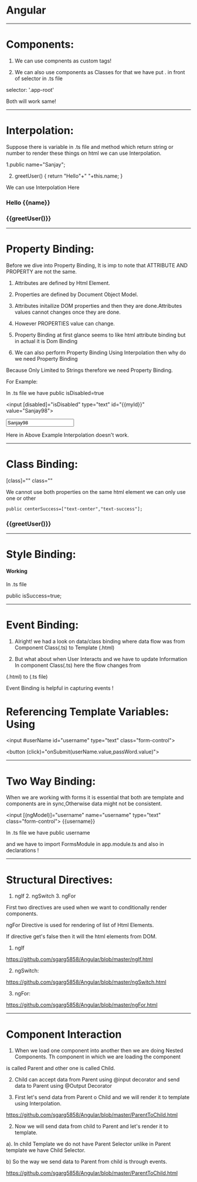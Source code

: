 # Angular

**************************************************************************************************************************
# Components:

1. We can use compnents as custom tags!

<app-root></app-root>

2. We can also use components as Classes for that we have put . in front of selector in .ts file

selector: '.app-root'

<div class="app-root"></div>

Both will work same!

***************************************************************************************************************************
# Interpolation:

Suppose there is variable in .ts file and method which return string or number to render these things on html we can use Interpolation.

  1.public name="Sanjay";

  2. greetUser()  {   return "Hello"+" "+this.name;   }
  
  We can use Interpolation Here
  
 <h3 class="text-center text-success">Hello {{name}}</h3>
 
 <h3 class="text-center text-success">{{greetUser()}}</h3>
 
 ***************************************************************************************************************************
 # Property Binding:
  
  Before we dive into Property Binding, It is imp to note that ATTRIBUTE AND PROPERTY are not the same.
  
  1. Attributes are defined by Html Element.
  
  2. Properties are defined by Document Object Model.
  
  3. Attributes initailize DOM properties and then they are done.Attributes values cannot changes once they are done.
  
  4. However PROPERTIES value can change.
  
  5. Property Binding at first glance seems to like html attribute binding but in actual it is Dom Binding
  
  6. We can also perform Property Binding Using Interpolation then why do we need Property Binding 
  
  Because Only Limited to Strings therefore we need Property Binding.
  
  For Example:
  
  In .ts file we have   public  isDisabled=true
  
   <input [disabled]="isDisabled" type="text" id="{{myId}}" value="Sanjay98">
   
  <input bind-disabled="isDisabled" type="text" id="{{myId}}" value="Sanjay98">
  
   Here in Above Example Interpolation doesn't work.
   
************************************************************************************************************************
   # Class Binding:
   
   [class]=""               class=""
   
   We cannot use both properties on the same html element we can only use one or other
    
    public centerSuccess=["text-center","text-success"];
    
   <h3 [class]="centerSuccess" >{{greetUser()}}</h3>
   
****************************************************************************************************************************
# Style Binding:

<h4 [style.color]="isSuccess? 'green':'red'">Working</h4>

In .ts file

public isSuccess=true;

****************************************************************************************************************************
# Event Binding:

1. Alright! we had a look on data/class binding where data flow was from Component Class(.ts) to Template (.html)

2. But what about when User Interacts and we have to update Information In component Class(.ts) here the flow changes from

(.html) to (.ts file)

Event Binding is helpful in capturing events ! 

# Referencing Template Variables: Using #

 <input #userName id="username" type="text" class="form-control">
 
  <button (click)="onSubmit(userName.value,passWord.value)"></button>
  
****************************************************************************************************************************
# Two Way Binding:

When we are working with forms it is essential that both are template and components are in sync,Otherwise data might not be consistent.

 <input [(ngModel)]="username" name="username" type="text" class="form-control"> {{username}}
 
 In .ts file we have public username
 
 and we have to import FormsModule in app.module.ts and also in declarations !
 
 *****************************************************************************************************************************
# Structural Directives:

1.   ngIf      2.  ngSwitch  3. ngFor

First two directives are used when we want to conditionally render components.

ngFor Directive is used for rendering of list of Html Elements.

If directive get's false then it will the html elements from DOM.

1. ngIf

https://github.com/sgarg5858/Angular/blob/master/ngIf.html

2. ngSwitch:

https://github.com/sgarg5858/Angular/blob/master/ngSwitch.html

3. ngFor:

https://github.com/sgarg5858/Angular/blob/master/ngFor.html
 
*******************************************************************************************************************************
# Component Interaction

1. When we load one component into another then we are doing Nested Components. Th component in which we are loading the component

is called Parent and other one is called Child.

2. Child can accept data from Parent using @input decorator and send data to Parent using @Output Decorator

1. First let's send data from Parent o Child and we will render it to template using Interpolation.

https://github.com/sgarg5858/Angular/blob/master/ParentToChild.html

2. Now we will send data from child to Parent and let's render it to template.

  a). In child Template we do not have Parent Selector unlike in Parent template we have Child Selector.
  
  b) So the way we send data to Parent from child is through events.
  
https://github.com/sgarg5858/Angular/blob/master/ParentToChild.html  
